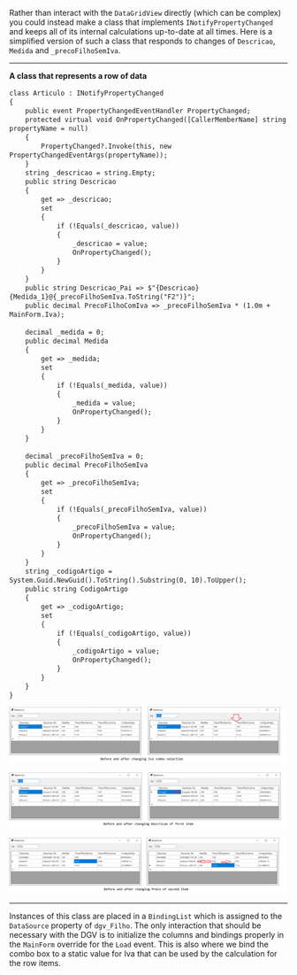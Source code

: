 Rather than interact with the `DataGridView` directly (which can be complex) you could instead make a class that implements `INotifyPropertyChanged` and keeps all of its internal calculations up-to-date at all times. Here is a simplified version of such a class that responds to changes of `Descricao`, `Medida` and `_precoFilhoSemIva`.

***
**A class that represents a row of data**
```
class Articulo : INotifyPropertyChanged
{
    public event PropertyChangedEventHandler PropertyChanged;
    protected virtual void OnPropertyChanged([CallerMemberName] string propertyName = null)
    {
        PropertyChanged?.Invoke(this, new PropertyChangedEventArgs(propertyName));
    }
    string _descricao = string.Empty;
    public string Descricao
    {
        get => _descricao;
        set
        {
            if (!Equals(_descricao, value))
            {
                _descricao = value;
                OnPropertyChanged();
            }
        }
    }
    public string Descricao_Pai => $"{Descricao} {Medida_1}@{_precoFilhoSemIva.ToString("F2")}";
    public decimal PrecoFilhoComIva => _precoFilhoSemIva * (1.0m + MainForm.Iva);

    decimal _medida = 0;
    public decimal Medida
    {
        get => _medida;
        set
        {
            if (!Equals(_medida, value))
            {
                _medida = value;
                OnPropertyChanged();
            }
        }
    }

    decimal _precoFilhoSemIva = 0;
    public decimal PrecoFilhoSemIva
    {
        get => _precoFilhoSemIva;
        set
        {
            if (!Equals(_precoFilhoSemIva, value))
            {
                _precoFilhoSemIva = value;
                OnPropertyChanged();
            }
        }
    }
    string _codigoArtigo = System.Guid.NewGuid().ToString().Substring(0, 10).ToUpper();
    public string CodigoArtigo
    {
        get => _codigoArtigo;
        set
        {
            if (!Equals(_codigoArtigo, value))
            {
                _codigoArtigo = value;
                OnPropertyChanged();
            }
        }
    }
}
```

![Change Iva](https://github.com/IVSoftware/datagridview_dynamic_cell_calculation/blob/master/datagridview_dynamic_cell_calculation/Screenshots/ss1.png)

![Change Descricao](https://github.com/IVSoftware/datagridview_dynamic_cell_calculation/blob/master/datagridview_dynamic_cell_calculation/Screenshots/ss2.png)

![Change Preco](https://github.com/IVSoftware/datagridview_dynamic_cell_calculation/blob/master/datagridview_dynamic_cell_calculation/Screenshots/ss3.png)

***

Instances of this class are placed in a `BindingList` which is assigned to the `DataSource` property of `dgv_Filho`. The only interaction that should be necessary with the DGV is to initialize the columns and bindings properly in the `MainForm` override for the `Load` event. This is also where we bind the combo box to a static value for Iva that can be used by the calculation for the row items.





